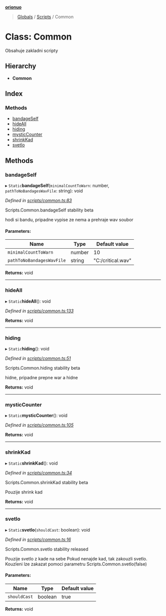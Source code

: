 **[orionuo](../README.md)**

> [Globals](../globals.md) / [Scripts](../modules/scripts.md) / Common

# Class: Common

Obsahuje zakladni scripty

## Hierarchy

* **Common**

## Index

### Methods

* [bandageSelf](scripts.common.md#bandageself)
* [hideAll](scripts.common.md#hideall)
* [hiding](scripts.common.md#hiding)
* [mysticCounter](scripts.common.md#mysticcounter)
* [shrinkKad](scripts.common.md#shrinkkad)
* [svetlo](scripts.common.md#svetlo)

## Methods

### bandageSelf

▸ `Static`**bandageSelf**(`minimalCountToWarn`: number, `pathToNoBandagesWavFile`: string): void

*Defined in [scripts/common.ts:83](https://github.com/msviha/orionuo/blob/dc53ac6/src/scripts/common.ts#L83)*

Scripts.Common.bandageSelf
stability beta

hodi si bandu, pripadne vypise ze nema a prehraje wav soubor

#### Parameters:

Name | Type | Default value |
------ | ------ | ------ |
`minimalCountToWarn` | number | 10 |
`pathToNoBandagesWavFile` | string | "C:/critical.wav" |

**Returns:** void

___

### hideAll

▸ `Static`**hideAll**(): void

*Defined in [scripts/common.ts:133](https://github.com/msviha/orionuo/blob/dc53ac6/src/scripts/common.ts#L133)*

**Returns:** void

___

### hiding

▸ `Static`**hiding**(): void

*Defined in [scripts/common.ts:51](https://github.com/msviha/orionuo/blob/dc53ac6/src/scripts/common.ts#L51)*

Scripts.Common.hiding
stability beta

hidne, pripadne prepne war a hidne

**Returns:** void

___

### mysticCounter

▸ `Static`**mysticCounter**(): void

*Defined in [scripts/common.ts:105](https://github.com/msviha/orionuo/blob/dc53ac6/src/scripts/common.ts#L105)*

**Returns:** void

___

### shrinkKad

▸ `Static`**shrinkKad**(): void

*Defined in [scripts/common.ts:34](https://github.com/msviha/orionuo/blob/dc53ac6/src/scripts/common.ts#L34)*

Scripts.Common.shrinkKad
stability beta

Pouzije shrink kad

**Returns:** void

___

### svetlo

▸ `Static`**svetlo**(`shouldCast`: boolean): void

*Defined in [scripts/common.ts:16](https://github.com/msviha/orionuo/blob/dc53ac6/src/scripts/common.ts#L16)*

Scripts.Common.svetlo
stability released

Pouzije svetlo z kade na sebe
Pokud nenajde kad, tak zakouzli svetlo.
Kouzleni lze zakazat pomoci parametru Scripts.Common.svetlo(false)

#### Parameters:

Name | Type | Default value |
------ | ------ | ------ |
`shouldCast` | boolean | true |

**Returns:** void
